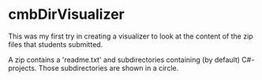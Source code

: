 # cmbDirVisualizer

This was my first try in creating a visualizer to look at the content of the zip files that students submitted. 

A zip contains a 'readme.txt' and subdirectories containing (by default) C#-projects. Those subdirectories are shown in a circle. 



